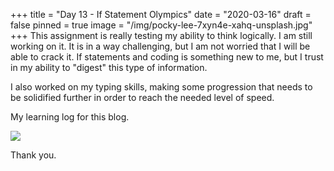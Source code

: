 +++
title = "Day 13 - If Statement Olympics"
date = "2020-03-16"
draft = false
pinned = true
image = "/img/pocky-lee-7xyn4e-xahq-unsplash.jpg"
+++
This assignment is really testing my ability to think logically. I am still working on it. It is in a way challenging, but I am not worried that I will be able to crack it. If statements and coding is something new to me, but I trust in my ability to "digest" this type of information. 

I also worked on my typing skills, making some progression that needs to be solidified further in order to reach the needed level of speed. 



My learning log for this blog.

![](/img/learninglog-ifolympics.png)

Thank you.
